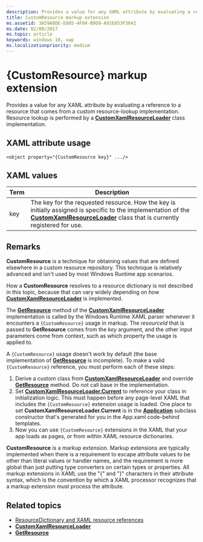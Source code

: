 ```yaml
---
description: Provides a value for any XAML attribute by evaluating a reference to a resource that comes from a custom resource-lookup implementation. Resource lookup is performed by a CustomXamlResourceLoader class implementation.
title: CustomResource markup extension
ms.assetid: 3A59A8DE-E805-4F04-B9D9-A91E053F3642
ms.date: 02/08/2017
ms.topic: article
keywords: windows 10, uwp
ms.localizationpriority: medium
---
```

# {CustomResource} markup extension


Provides a value for any XAML attribute by evaluating a reference to a resource that comes from a custom resource-lookup implementation. Resource lookup is performed by a [**CustomXamlResourceLoader**](https://docs.microsoft.com/uwp/api/Windows.UI.Xaml.Resources.CustomXamlResourceLoader) class implementation.

## XAML attribute usage

``` syntax
<object property="{CustomResource key}" .../>
```

## XAML values

| Term | Description |
|------|-------------|
| key | The key for the requested resource. How the key is initially assigned is specific to the implementation of the [**CustomXamlResourceLoader**](https://docs.microsoft.com/uwp/api/Windows.UI.Xaml.Resources.CustomXamlResourceLoader) class that is currently registered for use. |

## Remarks

**CustomResource** is a technique for obtaining values that are defined elsewhere in a custom resource repository. This technique is relatively advanced and isn't used by most Windows Runtime app scenarios.

How a **CustomResource** resolves to a resource dictionary is not described in this topic, because that can vary widely depending on how [**CustomXamlResourceLoader**](https://docs.microsoft.com/uwp/api/Windows.UI.Xaml.Resources.CustomXamlResourceLoader) is implemented.

The [**GetResource**](https://docs.microsoft.com/uwp/api/windows.ui.xaml.resources.customxamlresourceloader.getresource) method of the [**CustomXamlResourceLoader**](https://docs.microsoft.com/uwp/api/Windows.UI.Xaml.Resources.CustomXamlResourceLoader) implementation is called by the Windows Runtime XAML parser whenever it encounters a `{CustomResource}` usage in markup. The *resourceId* that is passed to **GetResource** comes from the *key* argument, and the other input parameters come from context, such as which property the usage is applied to.

A `{CustomResource}` usage doesn't work by default (the base implementation of [**GetResource**](https://docs.microsoft.com/uwp/api/windows.ui.xaml.resources.customxamlresourceloader.getresource) is incomplete). To make a valid `{CustomResource}` reference, you must perform each of these steps:

1.  Derive a custom class from [**CustomXamlResourceLoader**](https://docs.microsoft.com/uwp/api/Windows.UI.Xaml.Resources.CustomXamlResourceLoader) and override [**GetResource**](https://docs.microsoft.com/uwp/api/windows.ui.xaml.resources.customxamlresourceloader.getresource) method. Do not call base in the implementation.
2.  Set [**CustomXamlResourceLoader.Current**](https://docs.microsoft.com/uwp/api/windows.ui.xaml.resources.customxamlresourceloader.current) to reference your class in initialization logic. This must happen before any page-level XAML that includes the `{CustomResource}` extension usage is loaded. One place to set **CustomXamlResourceLoader.Current** is in the [**Application**](https://docs.microsoft.com/uwp/api/Windows.UI.Xaml.Application) subclass constructor that's generated for you in the App.xaml code-behind templates.
3.  Now you can use `{CustomResource}` extensions in the XAML that your app loads as pages, or from within XAML resource dictionaries.

**CustomResource** is a markup extension. Markup extensions are typically implemented when there is a requirement to escape attribute values to be other than literal values or handler names, and the requirement is more global than just putting type converters on certain types or properties. All markup extensions in XAML use the "\{" and "\}" characters in their attribute syntax, which is the convention by which a XAML processor recognizes that a markup extension must process the attribute.

## Related topics

* [ResourceDictionary and XAML resource references](https://docs.microsoft.com/windows/uwp/controls-and-patterns/resourcedictionary-and-xaml-resource-references)
* [**CustomXamlResourceLoader**](https://docs.microsoft.com/uwp/api/Windows.UI.Xaml.Resources.CustomXamlResourceLoader)
* [**GetResource**](https://docs.microsoft.com/uwp/api/windows.ui.xaml.resources.customxamlresourceloader.getresource)

